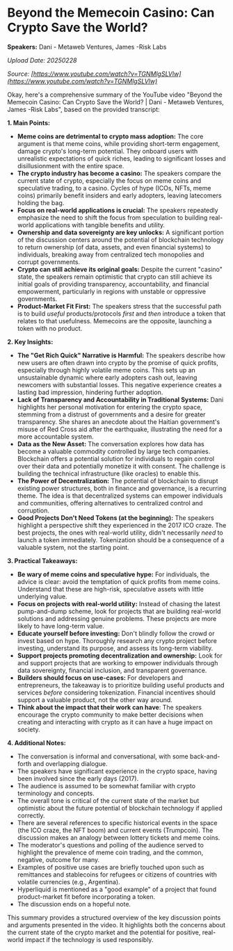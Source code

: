 # Beyond the Memecoin Casino: Can Crypto Save the World?

**Speakers:** Dani - Metaweb Ventures, James -Risk Labs


*Upload Date: 20250228*

*Source: [https://www.youtube.com/watch?v=TGNMlgSLVlw](https://www.youtube.com/watch?v=TGNMlgSLVlw)*

Okay, here's a comprehensive summary of the YouTube video "Beyond the Memecoin Casino: Can Crypto Save the World? | Dani - Metaweb Ventures, James -Risk Labs", based on the provided transcript:

**1. Main Points:**

*   **Meme coins are detrimental to crypto mass adoption:**  The core argument is that meme coins, while providing short-term engagement, damage crypto's long-term potential.  They onboard users with unrealistic expectations of quick riches, leading to significant losses and disillusionment with the entire space.
*   **The crypto industry has become a casino:**  The speakers compare the current state of crypto, especially the focus on meme coins and speculative trading, to a casino. Cycles of hype (ICOs, NFTs, meme coins) primarily benefit insiders and early adopters, leaving latecomers holding the bag.
*   **Focus on real-world applications is crucial:** The speakers repeatedly emphasize the need to shift the focus from speculation to building real-world applications with tangible benefits and utility.
*   **Ownership and data sovereignty are key unlocks:**  A significant portion of the discussion centers around the potential of blockchain technology to return ownership (of data, assets, and even financial systems) to individuals, breaking away from centralized tech monopolies and corrupt governments.
*   **Crypto can still achieve its original goals:** Despite the current "casino" state, the speakers remain optimistic that crypto can still achieve its initial goals of providing transparency, accountability, and financial empowerment, particularly in regions with unstable or oppressive governments.
*   **Product-Market Fit First:** The speakers stress that the successful path is to build *useful* products/protocols *first* and *then* introduce a token that relates to that usefulness. Memecoins are the opposite, launching a token with no product.

**2. Key Insights:**

*   **The "Get Rich Quick" Narrative is Harmful:** The speakers describe how new users are often drawn into crypto by the promise of quick profits, especially through highly volatile meme coins. This sets up an unsustainable dynamic where early adopters cash out, leaving newcomers with substantial losses. This negative experience creates a lasting bad impression, hindering further adoption.
*   **Lack of Transparency and Accountability in Traditional Systems:**  Dani highlights her personal motivation for entering the crypto space, stemming from a distrust of governments and a desire for greater transparency. She shares an anecdote about the Haitian government's misuse of Red Cross aid after the earthquake, illustrating the need for a more accountable system.
*    **Data as the New Asset:** The conversation explores how data has become a valuable commodity controlled by large tech companies. Blockchain offers a potential solution for individuals to regain control over their data and potentially monetize it with consent. The challenge is building the technical infrastructure (like oracles) to enable this.
*   **The Power of Decentralization:**  The potential of blockchain to disrupt existing power structures, both in finance and governance, is a recurring theme.  The idea is that decentralized systems can empower individuals and communities, offering alternatives to centralized control and corruption.
*    **Good Projects Don't Need Tokens (at the beginning):** The speakers highlight a perspective shift they experienced in the 2017 ICO craze.  The best projects, the ones with real-world utility, didn't necessarily *need* to launch a token immediately.  Tokenization should be a consequence of a valuable system, not the starting point.

**3. Practical Takeaways:**

*   **Be wary of meme coins and speculative hype:**  For individuals, the advice is clear: avoid the temptation of quick profits from meme coins.  Understand that these are high-risk, speculative assets with little underlying value.
*   **Focus on projects with real-world utility:**  Instead of chasing the latest pump-and-dump scheme, look for projects that are building real-world solutions and addressing genuine problems.  These projects are more likely to have long-term value.
*   **Educate yourself before investing:** Don't blindly follow the crowd or invest based on hype.  Thoroughly research any crypto project before investing, understand its purpose, and assess its long-term viability.
*   **Support projects promoting decentralization and ownership:**  Look for and support projects that are working to empower individuals through data sovereignty, financial inclusion, and transparent governance.
* **Builders should focus on use-cases:** For developers and entrepreneurs, the takeaway is to prioritize building useful products and services *before* considering tokenization.  Financial incentives should support a valuable product, not the other way around.
* **Think about the impact that their work can have**: The speakers encourage the crypto community to make better decisions when creating and interacting with crypto as it can have a huge impact on society.

**4. Additional Notes:**

*   The conversation is informal and conversational, with some back-and-forth and overlapping dialogue.
*   The speakers have significant experience in the crypto space, having been involved since the early days (2017).
*   The audience is assumed to be somewhat familiar with crypto terminology and concepts.
*   The overall tone is critical of the current state of the market but optimistic about the future potential of blockchain technology if applied correctly.
* There are several references to specific historical events in the space (the ICO craze, the NFT boom) and current events (Trumpcoin). The discussion makes an analogy between lottery tickets and meme coins.
* The moderator's questions and polling of the audience served to highlight the prevalence of meme coin trading, and the common, negative, outcome for many.
* Examples of positive use cases are briefly touched upon such as remittances and stablecoins for refugees or citizens of countries with volatile currencies (e.g., Argentina).
* Hyperliquid is mentioned as a "good example" of a project that found product-market fit before incorporating a token.
* The discussion ends on a hopeful note.

This summary provides a structured overview of the key discussion points and arguments presented in the video. It highlights both the concerns about the current state of the crypto market and the potential for positive, real-world impact if the technology is used responsibly.